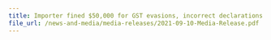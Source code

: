 ```yaml
---
title: Importer fined $50,000 for GST evasions, incorrect declarations and failing to retain documents
file_url: /news-and-media/media-releases/2021-09-10-Media-Release.pdf
---
```


